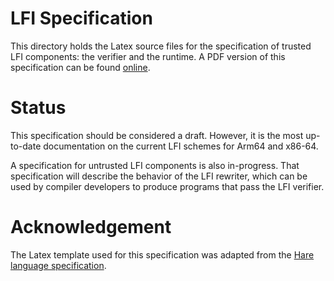 # LFI Specification

This directory holds the Latex source files for the specification of trusted
LFI components: the verifier and the runtime. A PDF version of this
specification can be found
[online](https://www.scs.stanford.edu/~zyedidia/docs/lfi/lfi-spec.pdf).

# Status

This specification should be considered a draft. However, it is the most
up-to-date documentation on the current LFI schemes for Arm64 and x86-64.

A specification for untrusted LFI components is also in-progress. That
specification will describe the behavior of the LFI rewriter, which can be used
by compiler developers to produce programs that pass the LFI verifier.

# Acknowledgement

The Latex template used for this specification was adapted from the [Hare
language specification](https://git.sr.ht/~sircmpwn/hare-specification).
